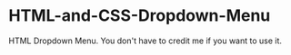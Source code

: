 # HTML-and-CSS-Dropdown-Menu
HTML Dropdown Menu. You don't have to credit me if you want to use it.
